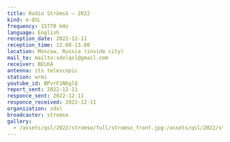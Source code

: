 ```yaml
---
title: Radio Strömsö — 2022
kind: e-QSL
frequency: 15770 kHz
language: English
reception_date: 2022-12-11
reception_time: 12.00-13.00
location: Moscow, Russia (inside city)
mail_to: mailto:sdxlqsl@gmail.com
receiver: BELKA
antenna: its telescopic
station: wrmi
youtube_id: BPvrF1NbglQ
report_sent: 2022-12-11
responce_sent: 2022-12-11
responce_received: 2022-12-11
organization: sdxl
broadcaster: stromso
gallery:
  - /assets/qsl/2022/stromso/full/stromso_front.jpg:/assets/qsl/2022/stromso/small/stromso_front.jpg
---
```

